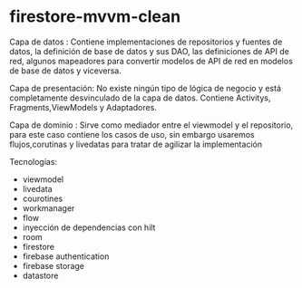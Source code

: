 # firestore-mvvm-clean

Capa de datos : Contiene implementaciones de repositorios y fuentes de datos, la definición de base de datos y sus DAO, 
las definiciones de API de red, algunos mapeadores para convertir modelos de API de red en modelos de base de datos y viceversa.

Capa de presentación: No existe ningún tipo de lógica de negocio y está completamente desvinculado de la capa de datos. Contiene Activitys, Fragments,ViewModels y Adaptadores.

Capa de dominio : Sirve como mediador entre el viewmodel y el repositorio, para este caso contiene los casos de uso, sin embargo usaremos flujos,corutinas 
y livedatas para tratar de agilizar la implementación

Tecnologías:

* viewmodel 
* livedata
* courotines
* workmanager
* flow
* inyección de dependencias con hilt
* room
* firestore
* firebase authentication
* firebase storage
* datastore 
